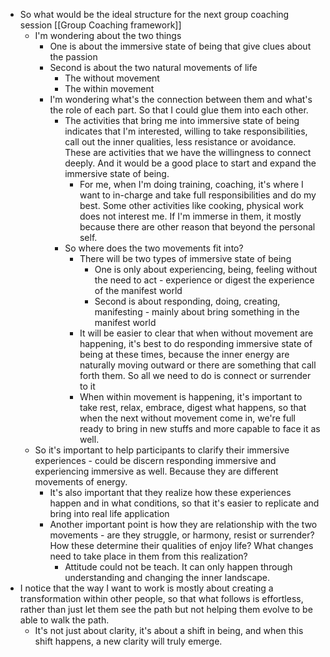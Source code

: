 - So what would be the ideal structure for the next group coaching session [[Group Coaching framework]]
    - I'm wondering about the two things
        - One is about the immersive state of being that give clues about the passion
        - Second is about the two natural movements of life
            - The without movement
            - The within movement
        - I'm wondering what's the connection between them and what's the role of each part. So that I could glue them into each other.
            - The activities that bring me into immersive state of being indicates that I'm interested, willing to take responsibilities, call out the inner qualities, less resistance or avoidance. These are activities that we have the willingness to connect deeply. And it would be a good place to start and expand the immersive state of being.
                - For me, when I'm doing training, coaching, it's where I want to in-charge and take full responsibilities and do my best. Some other activities like cooking, physical work does not interest me. If I'm immerse in them, it mostly because there are other reason that beyond the personal self. 
            - So where does the two movements fit into?
                - There will be two types of immersive state of being
                    - One is only about experiencing, being, feeling without the need to act - experience or digest the experience of the manifest world  
                    - Second is about responding, doing, creating, manifesting - mainly about bring something in the manifest world
                - It will be easier to clear that when without movement are happening, it's best to do responding immersive state of being at these times, because the inner energy are naturally moving outward or there are something that call forth them. So all we need to do is connect or surrender to it
                - When within movement is happening, it's important to take rest, relax, embrace, digest what happens, so that when the next without movement come in, we're full ready to bring in new stuffs and more capable to face it as well.
    - So it's important to help participants to clarify their immersive experiences - could be discern responding immersive and experiencing immersive as well. Because they are different movements of energy.
        - It's also important that they realize how these experiences happen and in what conditions, so that it's easier to replicate and bring into real life application
        - Another important point is how they are relationship with the two movements - are they struggle, or harmony, resist or surrender? How these determine their qualities of enjoy life? What changes need to take place in them from this realization?
            - Attitude could not be teach. It can only happen through understanding and changing the inner landscape.
- I notice that the way I want to work is mostly about creating a transformation within other people, so that what follows is effortless, rather than just let them see the path but not helping them evolve to be able to walk the path.
    - It's not just about clarity, it's about a shift in being, and when this shift happens, a new clarity will truly emerge.
